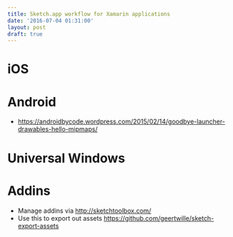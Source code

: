 ```yaml
---
title: Sketch.app workflow for Xamarin applications
date: '2016-07-04 01:31:00'
layout: post
draft: true
---
```

# iOS

# Android
* https://androidbycode.wordpress.com/2015/02/14/goodbye-launcher-drawables-hello-mipmaps/

# Universal Windows

# Addins
* Manage addins via http://sketchtoolbox.com/
* Use this to export out assets https://github.com/geertwille/sketch-export-assets